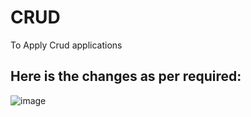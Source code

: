 # CRUD
To Apply Crud applications



## Here is the changes as per required:
![image](https://user-images.githubusercontent.com/54991181/119252650-0c0f0c00-bbcb-11eb-97b3-521f389c36b2.png)

